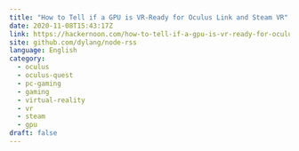```yaml
---
title: "How to Tell if a GPU is VR-Ready for Oculus Link and Steam VR"
date: 2020-11-08T15:43:17Z
link: https://hackernoon.com/how-to-tell-if-a-gpu-is-vr-ready-for-oculus-link-and-steam-vr-8wbb3zuh?source=rss&utm_medium=RSS&utm_source=news.12bit.vn
site: github.com/dylang/node-rss
language: English
category:
  - oculus
  - oculus-quest
  - pc-gaming
  - gaming
  - virtual-reality
  - vr
  - steam
  - gpu
draft: false
---
```

